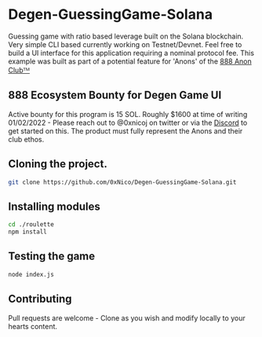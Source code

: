 # Degen-GuessingGame-Solana
 Guessing game with ratio based leverage built on the Solana blockchain. Very simple CLI based currently working on Testnet/Devnet. Feel free to build a UI interface for this application requiring a nominal protocol fee. This example was built as part of a potential feature for 'Anons' of the [888 Anon Clubᵀᴹ](https://888anon.xyz/)

## 888 Ecosystem Bounty for Degen Game UI
 Active bounty for this program is 15 SOL. Roughly $1600 at time of writing 01/02/2022 - Please reach out to @0xnicoj on twitter or via the [Discord](https://discord.gg/888anon) to get started on this. The product must fully represent the Anons and their club ethos. 

 ## Cloning the project. 
```bash
git clone https://github.com/0xNico/Degen-GuessingGame-Solana.git
```
## Installing modules
```bash
cd ./roulette
npm install
```

## Testing the game
```bash
node index.js 
```

## Contributing
Pull requests are welcome - Clone as you wish and modify locally to your hearts content. 

